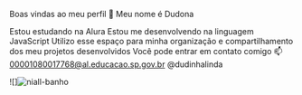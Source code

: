 Boas vindas ao meu perfil 🦥
Meu nome é Dudona

Estou estudando na Alura
Estou me desenvolvendo na linguagem JavaScript
Utilizo esse espaço para minha organização e compartilhamento dos meu projetos desenvolvidos
Você pode entrar em contato comigo 📫
00001080017768@al.educacao.sp.gov.br
@dudinhalinda

![]![niall-banho](https://github.com/mariadudinhatop/estudantealurastart/assets/171181155/7c71b445-081c-4973-a6be-b4aec20e57f0)

